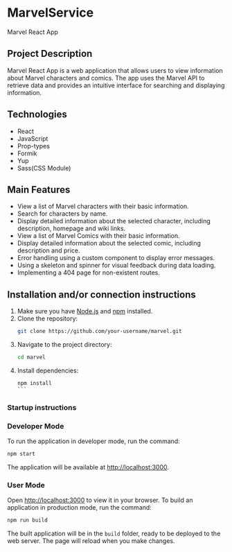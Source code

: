 # MarvelService

Marvel React App

## Project Description

Marvel React App is a web application that allows users to view information about Marvel characters and comics. The app uses the Marvel API to retrieve data and provides an intuitive interface for searching and displaying information.

## Technologies

- React
- JavaScript
- Prop-types
- Formik
- Yup
- Sass(CSS Module)

## Main Features

- View a list of Marvel characters with their basic information.
- Search for characters by name.
- Display detailed information about the selected character, including description, homepage and wiki links.
- View a list of Marvel Comics with their basic information.
- Display detailed information about the selected comic, including description and price.
- Error handling using a custom component to display error messages.
- Using a skeleton and spinner for visual feedback during data loading.
- Implementing a 404 page for non-existent routes.

## Installation and/or connection instructions

1. Make sure you have [Node.js](https://nodejs.org/) and [npm](https://www.npmjs.com/) installed.
2. Clone the repository:
   ```bash
   git clone https://github.com/your-username/marvel.git
   ```
3. Navigate to the project directory:
   ```bash
   cd marvel
   ```
4. Install dependencies:
   ````bash
   npm install
   ```

### Startup instructions
### Developer Mode

To run the application in developer mode, run the command:
```bash
npm start
```
The application will be available at [http://localhost:3000](http://localhost:3000).

### User Mode
Open [http://localhost:3000](http://localhost:3000) to view it in your browser.
To build an application in production mode, run the command:
```bash
npm run build
```
The built application will be in the `build` folder, ready to be deployed to the web server.
The page will reload when you make changes.